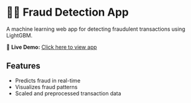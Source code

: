 # 🕵️‍♂️ Fraud Detection App

A machine learning web app for detecting fraudulent transactions using LightGBM.

🔗 **Live Demo:** [Click here to view app]((https://fraud-detection-appgit-deqw23ogzq6srxbafwqdmd.streamlit.app/))

## Features
- Predicts fraud in real-time
- Visualizes fraud patterns
- Scaled and preprocessed transaction data

